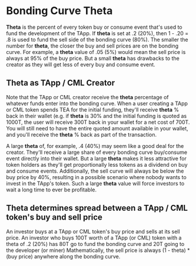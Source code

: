 # Bonding Curve Theta

**Theta** is the percent of every token buy or consume event that's used to fund the development of the TApp. If **theta** is set at .2 (20%), then 1 - .20 = .8 is used to fund the sell side of the bonding curve (80%). The smaller the number for **theta**, the closer the buy and sell prices are on the bonding curve. For example, a **theta** value of .05 (5%) would mean the sell price is always at 95% of the buy price. But a small **theta** has drawbacks to the creator as they will get less of every buy and consume event.

## Theta as TApp / CML Creator

Note that the TApp or CML creator receive the **theta** percentage of whatever funds enter into the bonding curve. When a user creating a TApp or CML token spends TEA for the initial funding, they'll receive **theta** % back in their wallet (e.g. if **theta** is 30% and the initial funding is quoted as 1000T, the user will receive 300T back in your wallet for a net cost of 700T. You will still need to have the entire quoted amount available in your wallet, and you'll receive the **theta** % back as part of the transaction. 

A large **theta** of, for example, .4 (40%) may seem like a good deal for the creator. They'll receive a large share of every bonding curve buy/consume event directly into their wallet. But a large **theta** makes it less attractive for token holders as they'll get proportionally less tokens as a dividend on buy and consume events. Additionally, the sell curve will always be below the buy price by 40%, resulting in a possible scenario where nobody wants to invest in the TApp's token. Such a large **theta** value will force investors to wait a long time to ever be profitable.

## Theta determines spread between a TApp / CML token's buy and sell price

An investor buys at a TApp or CML token's buy price and sells at its sell price. An investor who buys 100T worth of a TApp (or CML) token with a theta of .2 (20%) has 80T go to fund the bonding curve and 20T going to the developer (or miner) Mathematically, the sell price is always (1 - theta) * (buy price) anywhere along the bonding curve.
